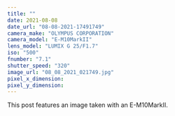 ```yaml
---
title: ""
date: 2021-08-08
date_url: "08-08-2021-17491749"
camera_make: "OLYMPUS CORPORATION"
camera_model: "E-M10MarkII"
lens_model: "LUMIX G 25/F1.7"
iso: "500"
fnumber: "7.1"
shutter_speed: "320"
image_url: "08_08_2021_021749.jpg"
pixel_x_dimension: 
pixel_y_dimension: 
---
```


This post features an image taken with an E-M10MarkII.